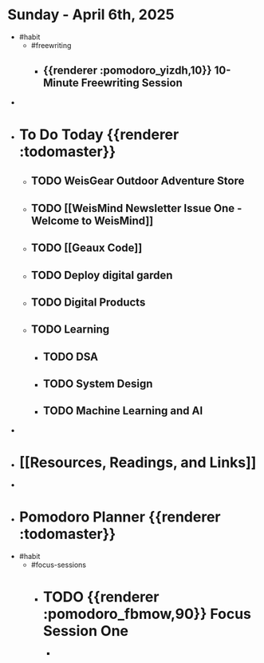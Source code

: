 # Sunday - April 6th, 2025
- #habit
	- #freewriting
		- ## {{renderer :pomodoro_yizdh,10}} 10-Minute Freewriting Session
-
- # To Do Today {{renderer :todomaster}}
	- ## TODO WeisGear Outdoor Adventure Store
	- ## TODO [[WeisMind Newsletter Issue One - Welcome to WeisMind]]
	- ## TODO [[Geaux Code]]
	- ## TODO Deploy digital garden
	- ## TODO Digital Products
	- ## TODO Learning
		- ## TODO DSA
		- ## TODO System Design
		- ## TODO Machine Learning and AI
-
- # [[Resources, Readings, and Links]]
-
- # Pomodoro Planner {{renderer :todomaster}}
- #habit
	- #focus-sessions
		- # TODO {{renderer :pomodoro_fbmow,90}} Focus Session One
			-